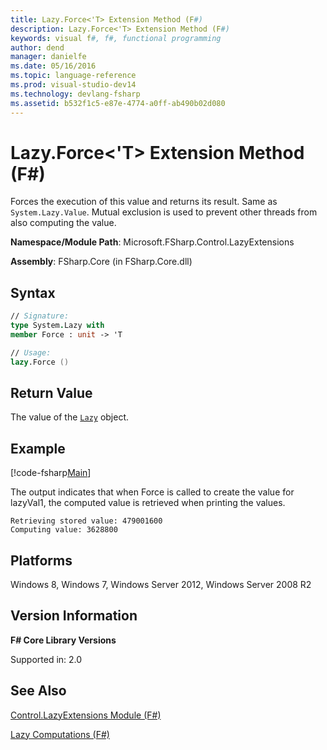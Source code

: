 ```yaml
---
title: Lazy.Force<'T> Extension Method (F#)
description: Lazy.Force<'T> Extension Method (F#)
keywords: visual f#, f#, functional programming
author: dend
manager: danielfe
ms.date: 05/16/2016
ms.topic: language-reference
ms.prod: visual-studio-dev14
ms.technology: devlang-fsharp
ms.assetid: b532f1c5-e87e-4774-a0ff-ab490b02d080 
---
```


# Lazy.Force<'T> Extension Method (F#)

Forces the execution of this value and returns its result. Same as `System.Lazy.Value`. Mutual exclusion is used to prevent other threads from also computing the value.

**Namespace/Module Path**: Microsoft.FSharp.Control.LazyExtensions

**Assembly**: FSharp.Core (in FSharp.Core.dll)


## Syntax

```fsharp
// Signature:
type System.Lazy with
member Force : unit -> 'T

// Usage:
lazy.Force ()
```

## Return Value

The value of the [`Lazy`](https://msdn.microsoft.com/library/b29d0af5-6efb-4a55-a278-2662a4ecc489) object.

## Example

[!code-fsharp[Main](../../../samples/snippets/fscorelib2/snippet13.fs)]

The output indicates that when Force is called to create the value for lazyVal1, the computed value is retrieved when printing the values.

```
Retrieving stored value: 479001600
Computing value: 3628800
```

## Platforms
Windows 8, Windows 7, Windows Server 2012, Windows Server 2008 R2

## Version Information
**F# Core Library Versions**

Supported in: 2.0

## See Also
[Control.LazyExtensions Module &#40;F&#35;&#41;](Control.LazyExtensions-Module-%5BFSharp%5D.md)

[Lazy Computations &#40;F&#35;&#41;](Lazy-Computations-%5BFSharp%5D.md)